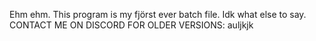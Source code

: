 Ehm ehm. This program is my fjörst ever batch file. Idk what else to say. CONTACT ME ON DISCORD FOR OLDER VERSIONS: auljkjk
